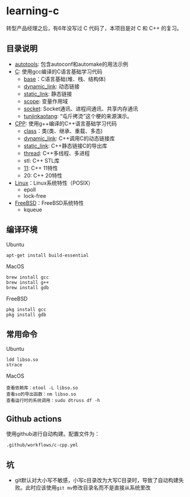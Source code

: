 # learning-c

转型产品经理之后，有6年没写过 C 代码了，本项目是对 C 和 C++ 的复习。

## 目录说明

* [autotools](autotools): 包含autoconf和automake的用法示例
* [C](C): 使用gcc编译的C语言基础学习代码
    * [base](C/base)：C语言基础(堆、栈、结构体)
    * [dynamic_link](C/dynamic_link): 动态链接
    * [static_link](C/static_link): 静态链接
    * [scope](C/scope): 变量作用域
    * [socket](C/socket): Socket通讯、进程间通讯、共享内存通讯
    * [tunjinkaotang](C/tunjinkaotang): “屯斤拷烫”这个梗的来源演示。
* [CPP](CPP): 使用g++编译的C++语言基础学习代码
    * [class](CPP/class)：类(类、继承、重载、多态)
    * [dynamic_link](CPP/dynamic_link): C++调用C的动态链接库
    * [static_link](CPP/static_link): C++静态链接C的导出库
    * [thread](CPP/thread): C++多线程、多进程
    * stl: C++ STL库
    * [11](CPP/11): C++ 11特性
    * 20: C++ 20特性
* [Linux](Linux)：Linux系统特性（POSIX）
    * epoll
    * lock-free
* [FreeBSD](FreeBSD)：FreeBSD系统特性
    * kqueue

## 编译环境

Ubuntu
```
apt-get install build-essential
```

MacOS
```
brew install gcc
brew install g++
brew install gdb
```

FreeBSD
```
pkg install gcc
pkg install gdb
```

## 常用命令

Ubuntu
```
ldd libso.so
strace
```

MacOS
```
查看依赖库：otool -L libso.so
查看so的导出函数：nm libso.so
查看运行时的系统调用：sudo dtruss df -h
```


## Github actions

使用github进行自动构建。配置文件为：
```
.github/workflows/c-cpp.yml
```

## 坑

* git默认对大小写不敏感，小写c目录改为大写C目录时，导致了自动构建失败。此时应该使用`git mv`修改目录名而不是直接从系统里改